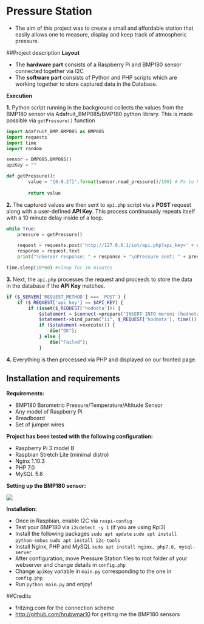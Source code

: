 # Pressure Station
 
- The aim of this project was to create a small and affordable station that easily allows one to measure, display and keep track of atmospheric pressure.

##Project description
**Layout**
- The **hardware part** consists of a Raspberry Pi and BMP180 sensor connected together via I2C
- The **software part** consists of Python and PHP scripts which are working together to store captured data in the Database.

**Execution**

**1.** Python script running in the background collects the values from the BMP180 sensor via Adafruit_BMP085/BMP180 python library. This is made possible via `getPressure()` function
```python
import Adafruit_BMP.BMP085 as BMP085
import requests
import time
import random

sensor = BMP085.BMP085()
apiKey = ""

def getPressure():
        value = "{0:0.2f}".format(sensor.read_pressure()/100) # Pa to hPa
		
        return value


```
**2.**  The captured values are then sent to `api.php` script via a **POST** request along with a user-defined **API Key**. This process continuously repeats itself with a 10 minute delay inside of a loop.
```python
while True:
    pressure = getPressure()

    request = requests.post('http://127.0.0.1/iot/api.php?api_key=' + apiKey + "&hodnota=" + pressure)
    response = request.text
    print("\nServer response: " + response + "\nPressure sent: " + pressure +  " hPa")

time.sleep(10*60) #sleep for 10 minutes
```
**3.** Next, the `api.php` processes the request and proceeds to store the data in the database if the **API Key** matches.
```php
if ($_SERVER['REQUEST_METHOD'] === 'POST') {
    if ($_REQUEST['api_key'] == $API_KEY) {
        if (isset($_REQUEST['hodnota'])) {
            $statement = $connect->prepare("INSERT INTO mereni (hodnota,time) VALUES (?, ?)");
            $statement->bind_param("ii", $_REQUEST['hodnota'], time());
            if ($statement->execute()) {
                die("OK");
            } else {
                die("Failed");
            }
```
**4.** Everything is then processed via PHP and displayed on our fronted page.



## Installation and requirements
**Requirements:**

- BMP180 Barometric Pressure/Temperature/Altitude Sensor
- Any model of Raspberry Pi
- Breadboard
- Set of jumper wires


**Project has been tested with the following configuration:**
-  Raspberry Pi 3 model B
- Raspbian Stretch Lite (minimal distro)
- Nginx 1.10.3
- PHP 7.0
- MySQL 5.6

**Setting up the BMP180 sensor:**

![](https://i.imgur.com/WE52kQO.png)


**Installation:**
- Once in Raspbian, enable I2C via `raspi-config`
- Test your BMP180 via `i2cdetect -y 1` (if you are using Rpi3)
- Install the following packages 
`sudo apt update`
`sudo apt install python-smbus`
`sudo apt install i2c-tools`
- Install Nginx, PHP and MySQL
`sudo apt install nginx, php7.0, mysql-server`
- After configuration, move Pressure Station files to root folder of your webserver and change details in `config.php`
- Change `apiKey` variable in `main.py` corresponding to the one in `config.php`
- Run `python main.py` and enjoy!

##Credits
- fritzing.com for the connection scheme
- http://github.com/hrubymar10 for getting me the BMP180 sensors


